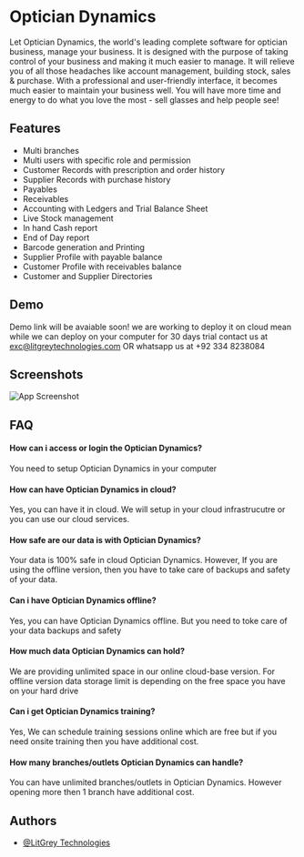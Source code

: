 
# Optician Dynamics

Let Optician Dynamics, the world's leading complete software for optician business, manage your business. It is designed with the purpose of taking control of your business and making it much easier to manage. It will relieve you of all those headaches like account management, building stock, sales & purchase. With a professional and user-friendly interface, it becomes much easier to maintain your business well. You will have more time and energy to do what you love the most - sell glasses and help people see!

## Features

- Multi branches
- Multi users with specific role and permission
- Customer Records with prescription and order history
- Supplier Records with purchase history
- Payables
- Receivables
- Accounting with Ledgers and Trial Balance Sheet
- Live Stock management
- In hand Cash report
- End of Day report 
- Barcode generation and Printing
- Supplier Profile with payable balance
- Customer Profile with receivables balance
- Customer and Supplier Directories



## Demo

Demo link will be avaiable soon! we are working to deploy it on cloud mean while we can deploy on your computer for 30 days trial contact us at exc@litgreytechnologies.com OR whatsapp us at +92 334 8238084


## Screenshots

![App Screenshot](https://via.placeholder.com/468x300?text=App+Screenshot+Here)


## FAQ

#### How can i access or login the Optician Dynamics?

You need to setup Optician Dynamics in your computer

#### How can have Optician Dynamics in cloud?

Yes, you can have it in cloud. We will setup in your cloud infrastrucutre or you can use our cloud services.

#### How safe are our data is with Optician Dynamics?

Your data is 100% safe in cloud Optician Dynamics. However, If you are using the offline version, then you have to take care of backups and safety of your data.

#### Can i have Optician Dynamics offline?

Yes, you can have Optician Dynamics offline. But you need to toke care of your data backups and safety

#### How much data Optician Dynamics can hold?

We are providing unlimited space in our online cloud-base version. For offline version data storage limit is depending on the free space you have on your hard drive

#### Can i get Optician Dynamics training?

Yes, We can schedule training sessions online which are free but if you need onsite training then you have additional cost.

#### How many branches/outlets Optician Dynamics can handle?

You can have unlimited branches/outlets in Optician Dynamics. However opening more then 1 branch have additional cost.
## Authors

- [@LitGrey Technologies](https://www.github.com/LitGrey-Technologies)

